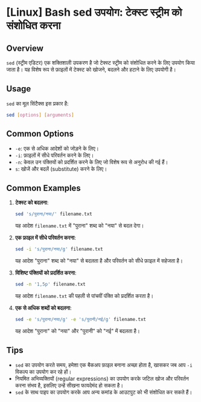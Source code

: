 # [Linux] Bash sed उपयोग: टेक्स्ट स्ट्रीम को संशोधित करना

## Overview
`sed` (स्ट्रीम एडिटर) एक शक्तिशाली उपकरण है जो टेक्स्ट स्ट्रीम को संशोधित करने के लिए उपयोग किया जाता है। यह विशेष रूप से फ़ाइलों में टेक्स्ट को खोजने, बदलने और हटाने के लिए उपयोगी है। 

## Usage
`sed` का मूल सिंटैक्स इस प्रकार है:

```bash
sed [options] [arguments]
```

## Common Options
- `-e`: एक से अधिक आदेशों को जोड़ने के लिए।
- `-i`: फ़ाइलों में सीधे परिवर्तन करने के लिए।
- `-n`: केवल उन पंक्तियों को प्रदर्शित करने के लिए जो विशेष रूप से अनुरोध की गई हैं।
- `s`: खोजें और बदलें (substitute) करने के लिए।

## Common Examples
1. **टेक्स्ट को बदलना**:
   ```bash
   sed 's/पुराना/नया/' filename.txt
   ```
   यह आदेश `filename.txt` में "पुराना" शब्द को "नया" से बदल देगा।

2. **एक फ़ाइल में सीधे परिवर्तन करना**:
   ```bash
   sed -i 's/पुराना/नया/g' filename.txt
   ```
   यह आदेश "पुराना" शब्द को "नया" से बदलता है और परिवर्तन को सीधे फ़ाइल में सहेजता है।

3. **विशिष्ट पंक्तियों को प्रदर्शित करना**:
   ```bash
   sed -n '1,5p' filename.txt
   ```
   यह आदेश `filename.txt` की पहली से पांचवीं पंक्ति को प्रदर्शित करता है।

4. **एक से अधिक शब्दों को बदलना**:
   ```bash
   sed -e 's/पुराना/नया/g' -e 's/पुरानी/नई/g' filename.txt
   ```
   यह आदेश "पुराना" को "नया" और "पुरानी" को "नई" में बदलता है।

## Tips
- `sed` का उपयोग करते समय, हमेशा एक बैकअप फ़ाइल बनाना अच्छा होता है, खासकर जब आप `-i` विकल्प का उपयोग कर रहे हों।
- नियमित अभिव्यक्तियों (regular expressions) का उपयोग करके जटिल खोज और परिवर्तन करना संभव है, इसलिए उन्हें सीखना फायदेमंद हो सकता है।
- `sed` के साथ पाइप का उपयोग करके आप अन्य कमांड के आउटपुट को भी संशोधित कर सकते हैं।